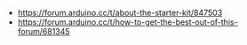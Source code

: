 - https://forum.arduino.cc/t/about-the-starter-kit/847503
- https://forum.arduino.cc/t/how-to-get-the-best-out-of-this-forum/681345

